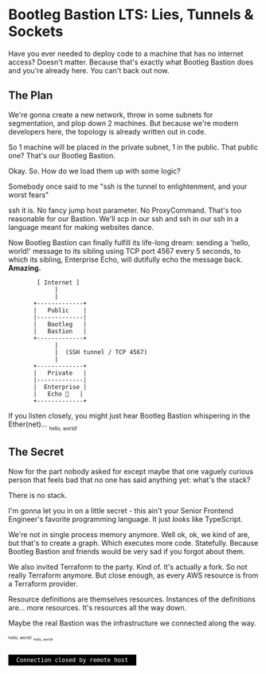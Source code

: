 # Bootleg Bastion LTS: Lies, Tunnels & Sockets

Have you ever needed to deploy code to a machine that has no internet access? Doesn't matter. Because that's exactly what Bootleg Bastion does and you're already here. You can't back out now.

## The Plan

We're gonna create a new network, throw in some subnets for segmentation, and plop down 2 machines. But because we're modern developers here, the topology is already written out in code.

So 1 machine will be placed in the private subnet, 1 in the public. That public one? That's our Bootleg Bastion. 

Okay. So. How do we load them up with some logic?

Somebody once said to me "ssh is the tunnel to enlightenment, and your worst fears"

ssh it is. No fancy jump host parameter. No ProxyCommand. That's too reasonable for our Bastion. We'll scp in our ssh and ssh in our ssh in a language meant for making websites dance.

Now Bootleg Bastion can finally fulfill its life-long dream: sending a 'hello, world!' message to its sibling using TCP port 4567 every 5 seconds, to which its sibling, Enterprise Echo, will dutifully echo the message back. **Amazing.**


```
        [ Internet ]
             |
             |
       +-------------+
       |   Public    |
       |-------------|
       |   Bootleg   |
       |   Bastion   |
       +-------------+
             |
             |  (SSH tunnel / TCP 4567)
             |
       +-------------+
       |   Private   |
       |-------------|
       |  Enterprise |
       |   Echo 📡   |
       +-------------+
```

If you listen closely, you might just hear Bootleg Bastion whispering in the Ether(net)... 
<sub><sub>hello, world!</sub></sub>

## The Secret

Now for the part nobody asked for except maybe that one vaguely curious person that feels bad that no one has said anything yet: what's the stack?

There is no stack. 

I'm gonna let you in on a little secret - this ain't your Senior Frontend Engineer's favorite programming language. It just _looks_ like TypeScript. 

We're not in single process memory anymore. Well ok, ok, we kind of are, but that's to create a graph. Which executes more code. Statefully. Because Bootleg Bastion and friends would be very sad if you forgot about them.

We also invited Terraform to the party. Kind of. It's actually a fork. So not really Terraform anymore. But close enough, as every AWS resource is from a Terraform provider. 

Resource definitions are themselves resources. Instances of the definitions are... more resources. It's resources all the way down.

Maybe the real Bastion was the infrastructure we connected along the way.
<sub><sub><sub>hello, world!</sub></sub></sub>
<sub><sub><sub><sub>hello, world!</sub></sub></sub></sub>

<br>
<span style="font-family: monospace; font-size: smaller; color: white; background: black; padding: 4px 16px">Connection closed by remote host</span>